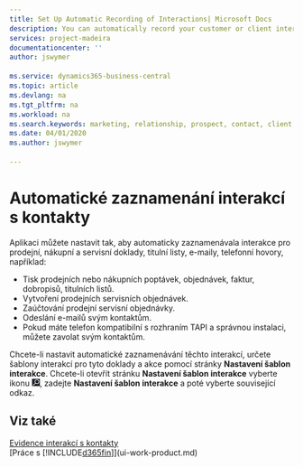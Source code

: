 ```yaml
---
title: Set Up Automatic Recording of Interactions| Microsoft Docs
description: You can automatically record your customer or client interactions, for example, for sales, purchase and service documents or phone calls.
services: project-madeira
documentationcenter: ''
author: jswymer

ms.service: dynamics365-business-central
ms.topic: article
ms.devlang: na
ms.tgt_pltfrm: na
ms.workload: na
ms.search.keywords: marketing, relationship, prospect, contact, client, customer
ms.date: 04/01/2020
ms.author: jswymer

---
```

# Automatické zaznamenání interakcí s kontakty
Aplikaci můžete nastavit tak, aby automaticky zaznamenávala interakce pro prodejní, nákupní a servisní doklady, titulní listy, e-maily, telefonní hovory, například:

* Tisk prodejních nebo nákupních poptávek, objednávek, faktur, dobropisů, titulních listů.
* Vytvoření prodejních servisních objednávek.
* Zaúčtování prodejní servisní objednávky.
* Odeslání e-mailů svým kontaktům.
* Pokud máte telefon kompatibilní s rozhraním TAPI a správnou instalaci, můžete zavolat svým kontaktům.

Chcete-li nastavit automatické zaznamenávání těchto interakcí, určete šablony interakcí pro tyto doklady a akce pomocí stránky **Nastavení šablon interakce**.
Chcete-li otevřít stránku **Nastavení šablon interakce** vyberte ikonu ![Žárovky, která otevře funkci Řekněte mi](media/ui-search/search_small.png "Řekněte mi, co chcete dělat"), zadejte **Nastavení šablon interakce** a poté vyberte související odkaz.

## Viz také
[Evidence interakcí s kontakty](marketing-interactions.md)  
[Práce s [!INCLUDE[d365fin](includes/d365fin_md.md)]](ui-work-product.md)
